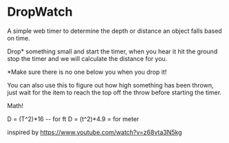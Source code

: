 # DropWatch

A simple web timer to determine the depth or distance an object falls based on time.

Drop* something small and start the timer, when you hear it hit the ground stop the timer and we will calculate the distance for you.

*Make sure there is no one below you when you drop it!

You can also use this to figure out how high something has been thrown, just wait for the item to reach the top off the throw before starting the timer.

Math!

D = (T^2)*16 -- for ft
D = (t^2)*4.9 = for meter

inspired by https://www.youtube.com/watch?v=z68vta3N5kg 
